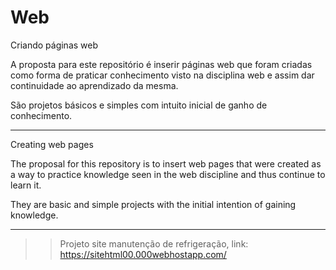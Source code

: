 # Web

Criando páginas web

A proposta para este repositório é inserir páginas web que foram criadas como forma de praticar conhecimento visto na disciplina web e assim dar continuidade ao aprendizado da mesma. 

São projetos básicos e simples com intuito inicial de ganho de conhecimento.

----------------------------------------------------------------------------------------------------------------------------------------

Creating web pages

The proposal for this repository is to insert web pages that were created as a way to practice knowledge seen in the web discipline and thus continue to learn it.

They are basic and simple projects with the initial intention of gaining knowledge.

----------------------------------------------------------------------------------------------------------------------------------------

>> Projeto site manutenção de refrigeração, link: https://sitehtml00.000webhostapp.com/
